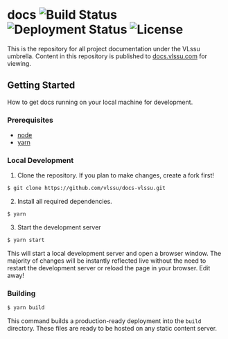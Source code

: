 # docs ![Build Status](https://img.shields.io/github/workflow/status/vlssu/docs-vlssu/Publish/main?logo=github) ![Deployment Status](https://img.shields.io/github/deployments/vlssu/docs-vlssu/github-pages?label=deployment&logo=github) ![License](https://img.shields.io/github/license/vlssu/docs-vlssu)

This is the repository for all project documentation under the VLssu umbrella. Content in this
repository is published to [docs.vlssu.com](https://docs.vlssu.com) for viewing.

## Getting Started

How to get docs running on your local machine for development.

### Prerequisites

- [node](https://nodejs.org)
- [yarn](https://yarnpkg.com/getting-started/install)

### Local Development

1. Clone the repository. If you plan to make changes, create a fork first!

```bash
$ git clone https://github.com/vlssu/docs-vlssu.git
```

2. Install all required dependencies.

```bash
$ yarn
```

3. Start the development server

```bash
$ yarn start
```

This will start a local development server and open a browser window. The majority of changes will
be instantly reflected live without the need to restart the development server or reload the page in
your browser. Edit away!

### Building

```bash
$ yarn build
```

This command builds a production-ready deployment into the `build` directory. These files are ready
to be hosted on any static content server.
